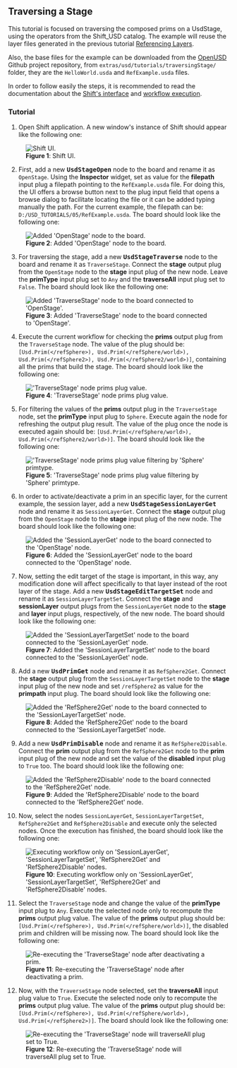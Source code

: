 ## Traversing a Stage

This tutorial is focused on traversing the composed prims on a UsdStage, using the operators from the Shift_USD catalog. The example will reuse the layer files generated in the previous tutorial [Referencing Layers](usd_tutorial_03.md).

Also, the base files for the example can be downloaded from the [OpenUSD](https://github.com/PixarAnimationStudios/OpenUSD) Github project repository, from `extras/usd/tutorials/traversingStage/` folder, they are the `HelloWorld.usda` and `RefExample.usda` files.

In order to follow easily the steps, it is recommended to read the documentation about the [Shift's interface](../../../getting_started/basics/ui_overview.md) and [workflow execution](../../../getting_started/basics/execute.md).


### Tutorial

1. Open Shift application. A new window's instance of Shift should appear like the following one:

<figure>
    <img src="images/usd_tutorial_05/step_01_t05.png" alt="Shift UI.">
    <figcaption><b>Figure 1</b>: Shift UI.</figcaption>
</figure>

2. First, add a new **<tt>UsdStageOpen</tt>** node to the board and rename it as `OpenStage`. Using the **Inspector** widget, set as value for the **filepath** input plug a filepath pointing to the `RefExample.usda` file. For doing this, the UI offers a browse button next to the plug input field that opens a browse dialog to facilitate locating the file or it can be added typing manually the path. For the current example, the filepath can be: `D:/USD_TUTORIALS/05/RefExample.usda`. The board should look like the following one:

<figure>
    <img src="images/usd_tutorial_05/step_02_t05.png" alt="Added 'OpenStage' node to the board.">
    <figcaption><b>Figure 2</b>: Added 'OpenStage' node to the board.</figcaption>
</figure>

3. For traversing the stage, add a new **<tt>UsdStageTraverse</tt>** node to the board and rename it as `TraverseStage`. Connect the **stage** output plug from the `OpenStage` node to the **stage** input plug of the new node. Leave the **primType** input plug set to `Any` and the **traverseAll** input plug set to `False`. The board should look like the following one:

<figure>
    <img src="images/usd_tutorial_05/step_03_t05.png" alt="Added 'TraverseStage' node to the board connected to 'OpenStage'.">
    <figcaption><b>Figure 3</b>: Added 'TraverseStage' node to the board connected to 'OpenStage'.</figcaption>
</figure>

4. Execute the current workflow for checking the **prims** output plug from the `TraverseStage` node. The value of the plug should be: `[Usd.Prim(</refSphere>), Usd.Prim(</refSphere/world>), Usd.Prim(</refSphere2>), Usd.Prim(</refSphere2/world>)]`, containing all the prims that build the stage. The board should look like the following one:

<figure>
    <img src="images/usd_tutorial_05/step_04_t05.png" alt="'TraverseStage' node prims plug value.">
    <figcaption><b>Figure 4</b>: 'TraverseStage' node prims plug value.</figcaption>
</figure>

5. For filtering the values of the **prims** output plug in the `TraverseStage` node, set the **primType** input plug to `Sphere`. Execute again the node for refreshing the output plug result. The value of the plug once the node is executed again should be: `[Usd.Prim(</refSphere/world>), Usd.Prim(</refSphere2/world>)]`. The board should look like the following one:

<figure>
    <img src="images/usd_tutorial_05/step_05_t05.png" alt="'TraverseStage' node prims plug value filtering by 'Sphere' primtype.">
    <figcaption><b>Figure 5</b>: 'TraverseStage' node prims plug value filtering by 'Sphere' primtype.</figcaption>
</figure>

6. In order to activate/deactivate a prim in an specific layer, for the current example, the session layer, add a new **<tt>UsdStageSessionLayerGet</tt>** node and rename it as `SessionLayerGet`. Connect the **stage** output plug from the `OpenStage` node to the **stage** input plug of the new node. The board should look like the following one:

<figure>
    <img src="images/usd_tutorial_05/step_06_t05.png" alt="Added the 'SessionLayerGet' node to the board connected to the 'OpenStage' node.">
    <figcaption><b>Figure 6</b>: Added the 'SessionLayerGet' node to the board connected to the 'OpenStage' node.</figcaption>
</figure>

7. Now, setting the edit target of the stage is important, in this way, any modification done will affect specifically to that layer instead of the root layer of the stage. Add a new **<tt>UsdStageEditTargetSet</tt>** node and rename it as `SessionLayerTargetSet`. Connect the **stage** and **sessionLayer** output plugs from the `SessionLayerGet` node to the **stage** and **layer** input plugs, respectively, of the new node. The board should look like the following one:

<figure>
    <img src="images/usd_tutorial_05/step_07_t05.png" alt="Added the 'SessionLayerTargetSet' node to the board connected to the 'SessionLayerGet' node.">
    <figcaption><b>Figure 7</b>: Added the 'SessionLayerTargetSet' node to the board connected to the 'SessionLayerGet' node.</figcaption>
</figure>

8. Add a new **<tt>UsdPrimGet</tt>** node and rename it as `RefSphere2Get`. Connect the **stage** output plug from the `SessionLayerTargetSet` node to the **stage** input plug of the new node and set `/refSphere2` as value for the **primpath** input plug. The board should look like the following one:

<figure>
    <img src="images/usd_tutorial_05/step_08_t05.png" alt="Added the 'RefSphere2Get' node to the board connected to the 'SessionLayerTargetSet' node.">
    <figcaption><b>Figure 8</b>: Added the 'RefSphere2Get' node to the board connected to the 'SessionLayerTargetSet' node.</figcaption>
</figure>

9. Add a new **<tt>UsdPrimDisable</tt>** node and rename it as `RefSphere2Disable`. Connect the **prim** output plug from the `RefSphere2Get` node to the **prim** input plug of the new node and set the value of the **disabled** input plug to `True` too. The board should look like the following one:

<figure>
    <img src="images/usd_tutorial_05/step_09_t05.png" alt="Added the 'RefSphere2Disable' node to the board connected to the 'RefSphere2Get' node.">
    <figcaption><b>Figure 9</b>: Added the 'RefSphere2Disable' node to the board connected to the 'RefSphere2Get' node.</figcaption>
</figure>

10. Now, select the nodes `SessionLayerGet`, `SessionLayerTargetSet`, `RefSphere2Get` and `RefSphere2Disable` and execute only the selected nodes. Once the execution has finished, the board should look like the following one:

<figure>
    <img src="images/usd_tutorial_05/step_10_t05.png" alt="Executing workflow only on 'SessionLayerGet', 'SessionLayerTargetSet', 'RefSphere2Get' and 'RefSphere2Disable' nodes.">
    <figcaption><b>Figure 10</b>: Executing workflow only on 'SessionLayerGet', 'SessionLayerTargetSet', 'RefSphere2Get' and 'RefSphere2Disable' nodes.</figcaption>
</figure>

11. Select the `TraverseStage` node and change the value of the **primType** input plug to `Any`. Execute the selected node only to recompute the **prims** output plug value. The value of the **prims** output plug should be: `[Usd.Prim(</refSphere>), Usd.Prim(</refSphere/world>)]`, the disabled prim and children will be missing now. The board should look like the following one:

<figure>
    <img src="images/usd_tutorial_05/step_11_t05.png" alt="Re-executing the 'TraverseStage' node after deactivating a prim.">
    <figcaption><b>Figure 11</b>: Re-executing the 'TraverseStage' node after deactivating a prim.</figcaption>
</figure>

12. Now, with the `TraverseStage` node selected, set the **traverseAll** input plug value to `True`. Execute the selected node only to recompute the **prims** output plug value. The value of the **prims** output plug should be: `[Usd.Prim(</refSphere>), Usd.Prim(</refSphere/world>), Usd.Prim(</refSphere2>)]`. The board should look like the following one:

<figure>
    <img src="images/usd_tutorial_05/step_12_t05.png" alt="Re-executing the 'TraverseStage' node will traverseAll plug set to True.">
    <figcaption><b>Figure 12</b>: Re-executing the 'TraverseStage' node will traverseAll plug set to True.</figcaption>
</figure>
